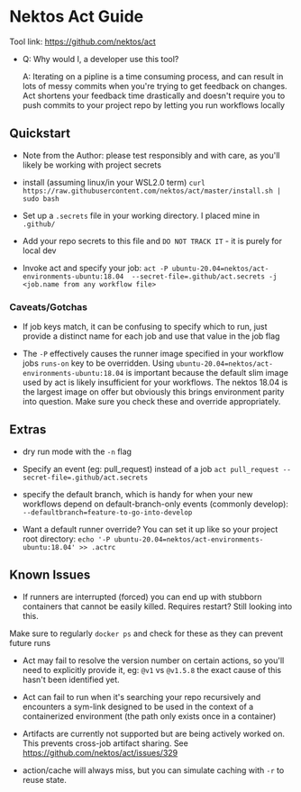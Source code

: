 # Nektos Act Guide
Tool link: https://github.com/nektos/act

* Q: Why would I, a developer use this tool?

  A: Iterating on a pipline is a time consuming process, and can result in lots of messy commits when you're trying to get feedback on changes. Act shortens your feedback time drastically and doesn't require you to push commits to your project repo by letting you run workflows locally

## Quickstart
* Note from the Author: please test responsibly and with care, as you'll likely be working with project secrets

* install (assuming linux/in your WSL2.0 term) `curl https://raw.githubusercontent.com/nektos/act/master/install.sh | sudo bash`

* Set up a `.secrets` file in your working directory. I placed mine in `.github/`

* Add your repo secrets to this file and `DO NOT TRACK IT` - it is purely for local dev

* Invoke act and specify your job:
`act -P ubuntu-20.04=nektos/act-environments-ubuntu:18.04  --secret-file=.github/act.secrets -j <job.name from any workflow file>`

### Caveats/Gotchas
* If job keys match, it can be confusing to specify which to run, just provide a distinct name for each job and use that value in the job flag

* The `-P` effectively causes the runner image specified in your workflow jobs `runs-on` key to be overridden. Using `ubuntu-20.04=nektos/act-environments-ubuntu:18.04` is important because the default slim image used by act is likely insufficient for your workflows. The nektos 18.04 is the largest image on offer but obviously this brings environment parity into question. Make sure you check these and override appropriately.

## Extras
* dry run mode with the `-n` flag

* Specify an event (eg: pull_request) instead of a job
`act pull_request --secret-file=.github/act.secrets`

* specify the default branch, which is handy for when your new workflows depend on default-branch-only events (commonly develop):
`--defaultbranch=feature-to-go-into-develop`

* Want a default runner override? You can set it up like so your project root directory:
`echo '-P ubuntu-20.04=nektos/act-environments-ubuntu:18.04' >> .actrc`

## Known Issues
* If runners are interrupted (forced) you can end up with stubborn containers that cannot be easily killed. Requires restart? Still looking into this.

Make sure to regularly `docker ps` and check for these as they can prevent future runs

* Act may fail to resolve the version number on certain actions, so you'll need to explicitly provide it, eg: `@v1` vs `@v1.5.8` the exact cause of this hasn't been identified yet.

* Act can fail to run when it's searching your repo recursively and encounters a sym-link designed to be used in the context of a containerized environment (the path only exists once in a container)

* Artifacts are currently not supported but are being actively worked on. This prevents cross-job artifact sharing. See https://github.com/nektos/act/issues/329

* action/cache will always miss, but you can simulate caching with `-r` to reuse state.
